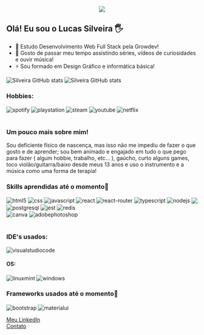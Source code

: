 <p align="center"><img src="https://i.imgur.com/A6bWGFl.gif"/></p>

## Olá! Eu sou o Lucas Silveira 🖐️

- 🔭 Estudo Desenvolvimento Web Full Stack pela Growdev!
- 👯 Gosto de passar meu tempo assistindo séries, vídeos de curiosidades e ouvir música!
- ⚡ Sou formado em Design Gráfico e informática básica!

![Silveira GitHub stats](https://github-readme-stats.vercel.app/api/top-langs/?username=eusouolukkas&theme=blue-green)
![Silveira GitHub stats](https://github-readme-stats.vercel.app/api?username=eusouolukkas&theme=blue-green)


### Hobbies:

<div style="display: inline_block">
  <img align="center" alt="spotify" src="https://img.shields.io/badge/Spotify-1ED760?&style=for-the-badge&logo=spotify&logoColor=white" />
  <img align="center" alt="playstation" src="https://img.shields.io/badge/PlayStation-003791?style=for-the-badge&logo=playstation&logoColor=white" /> 
  <img align="center" alt="steam" src="https://img.shields.io/badge/Steam-000000?style=for-the-badge&logo=steam&logoColor=white" />
  <img align="center" alt="youtube" src="https://img.shields.io/badge/YouTube-FF0000?style=for-the-badge&logo=youtube&logoColor=white" /> 
  <img align="center" alt="netflix" src="https://img.shields.io/badge/Netflix-E50914?style=for-the-badge&logo=netflix&logoColor=white" /> 
</div><br/>


### Um pouco mais sobre mim!  

Sou deficiente físico de nascença, mas isso não me impediu de fazer o que gosto e de aprender; sou bem animado e engajado em tudo o que pego para fazer ( algum hobbie, trabalho, etc... ), gaúcho, curto alguns games, toco violão/guitarra/baixo desde meus 13 anos e uso o instrumento e a música como uma forma de terapia!

### Skills aprendidas até o momento:scroll:

<div style="display: inline_block">
  <img align="center" alt="html5" src="https://img.shields.io/badge/HTML5-E34F26?style=for-the-badge&logo=html5&logoColor=white" />
  <img align="center" alt="css" src="https://img.shields.io/badge/CSS-239120?&style=for-the-badge&logo=css3&logoColor=white" />
  <img align="center" alt="javascript" src="https://img.shields.io/badge/JavaScript-F7DF1E?style=for-the-badge&logo=javascript&logoColor=black" />
  <img align="center" alt="react" src="https://img.shields.io/badge/React-20232A?style=for-the-badge&logo=react&logoColor=61DAFB" />
  <img align="center" alt="react-router" src="https://img.shields.io/badge/React_Router-CA4245?style=for-the-badge&logo=react-router&logoColor=white" />
  <img align="center" alt="typescript" src="https://img.shields.io/badge/TypeScript-007ACC?style=for-the-badge&logo=typescript&logoColor=white" /> 
  <img align="center" alt="nodejs" src="https://img.shields.io/badge/Node.js-43853D?style=for-the-badge&logo=node.js&logoColor=white" />
  <img align="center" alt"mysql" src="https://img.shields.io/badge/MySQL-00000F?style=for-the-badge&logo=mysql&logoColor=white" />
  <img align="center" alt="postgresql" src="https://img.shields.io/badge/PostgreSQL-316192?style=for-the-badge&logo=postgresql&logoColor=white" />
  <img align="center" alt="jest" src="https://img.shields.io/badge/Jest-323330?style=for-the-badge&logo=Jest&logoColor=white" />
  <img align="center" alt="redis" src="https://img.shields.io/badge/redis-%23DD0031.svg?&style=for-the-badge&logo=redis&logoColor=white" />
  </br>
  <img align="center" alt="canva" src="https://img.shields.io/badge/Canva-%2300C4CC.svg?&style=for-the-badge&logo=Canva&logoColor=white" />
  <img align="center" alt="adobephotoshop" src="https://img.shields.io/badge/Adobe%20Photoshop-31A8FF?style=for-the-badge&logo=Adobe%20Photoshop&logoColor=black" />
  </div><br/>


### IDE's usados:

<img align="center" alt="visualstudiocode" src="https://img.shields.io/badge/Visual_Studio_Code-0078D4?style=for-the-badge&logo=visual%20studio%20code&logoColor=white" />


#### OS:

<img align="center" alt="linuxmint" src="https://img.shields.io/badge/Linux_Mint-87CF3E?style=for-the-badge&logo=linux-mint&logoColor=white" />
<img align="center" alt="windows" src="https://img.shields.io/badge/Windows-0078D6?style=for-the-badge&logo=windows&logoColor=white" /> 


### Frameworks usados até o momento:hammer:

<img align="center" alt="bootstrap" src="https://img.shields.io/badge/Bootstrap-563D7C?style=for-the-badge&logo=bootstrap&logoColor=white" />
<img align="center" alt="materialui" src="https://img.shields.io/badge/Material--UI-0081CB?style=for-the-badge&logo=material-ui&logoColor=white" /> 

<a href="https://www.linkedin.com/in/lucas-roennau-silveira-b50b05214/">Meu LinkedIn</a>
<br/>
<a href="https://mail.google.com/mail/u/1/#inbox?compose=CllgCJNsvPnRwrJNKMHRbCCgRRLzMflzJSNZjZNXfPsSxClfDpVdzhZJzKDptCFRGFXNrCVvdRL">Contato</a>
